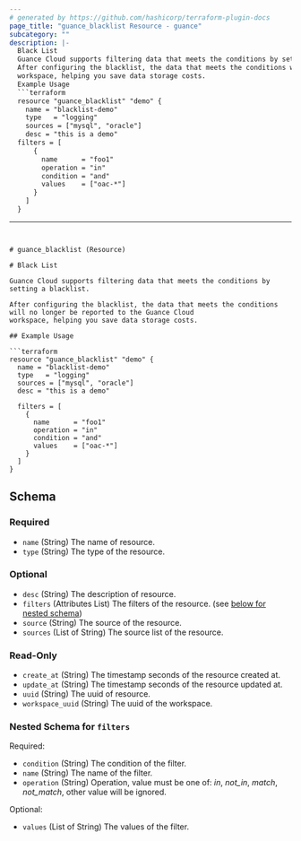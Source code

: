 ```yaml
---
# generated by https://github.com/hashicorp/terraform-plugin-docs
page_title: "guance_blacklist Resource - guance"
subcategory: ""
description: |-
  Black List
  Guance Cloud supports filtering data that meets the conditions by setting a blacklist.
  After configuring the blacklist, the data that meets the conditions will no longer be reported to the Guance Cloud
  workspace, helping you save data storage costs.
  Example Usage
  ```terraform
  resource "guance_blacklist" "demo" {
    name = "blacklist-demo"
    type   = "logging"
    sources = ["mysql", "oracle"]
    desc = "this is a demo"
  filters = [
      {
        name      = "foo1"
        operation = "in"
        condition = "and"
        values    = ["oac-*"]
      }
    ]
  }
  ```
---
```


# guance_blacklist (Resource)

# Black List

Guance Cloud supports filtering data that meets the conditions by setting a blacklist.

After configuring the blacklist, the data that meets the conditions will no longer be reported to the Guance Cloud
workspace, helping you save data storage costs.

## Example Usage

```terraform
resource "guance_blacklist" "demo" {
  name = "blacklist-demo"
  type   = "logging"
  sources = ["mysql", "oracle"]
  desc = "this is a demo"

  filters = [
    {
      name      = "foo1"
      operation = "in"
      condition = "and"
      values    = ["oac-*"]
    }
  ]
}

```



<!-- schema generated by tfplugindocs -->
## Schema

### Required

- `name` (String) The name of resource.
- `type` (String) The type of the resource.

### Optional

- `desc` (String) The description of resource.
- `filters` (Attributes List) The filters of the resource. (see [below for nested schema](#nestedatt--filters))
- `source` (String) The source of the resource.
- `sources` (List of String) The source list of the resource.

### Read-Only

- `create_at` (String) The timestamp seconds of the resource created at.
- `update_at` (String) The timestamp seconds of the resource updated at.
- `uuid` (String) The uuid of resource.
- `workspace_uuid` (String) The uuid of the workspace.

<a id="nestedatt--filters"></a>
### Nested Schema for `filters`

Required:

- `condition` (String) The condition of the filter.
- `name` (String) The name of the filter.
- `operation` (String) Operation, value must be one of: *in*, *not_in*, *match*, *not_match*, other value will be ignored.

Optional:

- `values` (List of String) The values of the filter.


